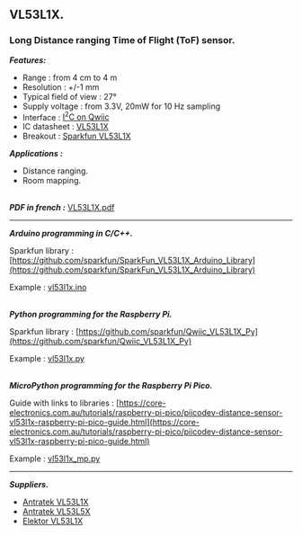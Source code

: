 ## VL53L1X.
### Long Distance ranging Time of Flight (ToF) sensor.
***Features:***

- Range : from 4 cm to 4 m
- Resolution :  +/-1 mm
- Typical field of view : 27°
- Supply voltage : from 3.3V, 20mW for 10 Hz sampling
- Interface : [I<sup>2</sup>C on Qwiic](https://www.sparkfun.com/qwiic)
- IC datasheet : [VL53L1X](https://cdn.sparkfun.com/assets/8/9/9/a/6/VL53L0X_DS.pdf)
- Breakout : [Sparkfun VL53L1X](https://www.sparkfun.com/products/14722)

***Applications :***

- Distance ranging.
- Room mapping.


\
***PDF in french :*** [VL53L1X.pdf](VL53L1X.pdf)

-----
***Arduino programming in C/C++.***

Sparkfun library : [https://github.com/sparkfun/SparkFun_VL53L1X_Arduino_Library](https://github.com/sparkfun/SparkFun_VL53L1X_Arduino_Library)

Example : [vl53l1x.ino](vl53l1x.ino)

\
***Python programming for the Raspberry Pi.***

Sparkfun library : [https://github.com/sparkfun/Qwiic_VL53L1X_Py](https://github.com/sparkfun/Qwiic_VL53L1X_Py)

Example : [vl53l1x.py](vl53l1x.py)

\
***MicroPython programming for the Raspberry Pi Pico.***

Guide with links to libraries : [https://core-electronics.com.au/tutorials/raspberry-pi-pico/piicodev-distance-sensor-vl53l1x-raspberry-pi-pico-guide.html](https://core-electronics.com.au/tutorials/raspberry-pi-pico/piicodev-distance-sensor-vl53l1x-raspberry-pi-pico-guide.html)

Example : [vl53l1x_mp.py](vl53l1x_mp.py)

-----
***Suppliers.***

- [Antratek VL53L1X](https://www.antratek.com/distance-sensor-breakout-4-meter-vl53l1x-qwiic)
- [Antratek VL53L5X](https://www.antratek.com/tof-imager-vl53l5cx-qwiic)
- [Elektor VL53L1X](https://www.elektor.fr/sparkfun-distance-sensor-breakout-4-m-vl53l1x-qwiic)
